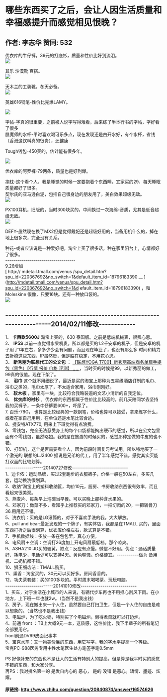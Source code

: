 # 哪些东西买了之后，会让人因生活质量和幸福感提升而感觉相见恨晚？
## 作者: 李志华  赞同: 532
优衣库的牛仔裤，39元的打底衫，质量和性价比好到流泪。  
![](http://pic2.zhimg.com/d7e60cb89a8711707517c52a03f09c71_b.jpg)

  
  
其乐 沙漠靴 百搭。  
![](http://pic1.zhimg.com/95212c5be0296ea5c1bd434940e99b2f_b.jpg)

  
天木兰的工装靴，冬天必备。  
![](http://pic3.zhimg.com/d948a77b7219941b8bd20942f3cbf0e4_b.jpg)

  
  
英雄616钢笔-性价比完爆LAMY。  
  
![](http://pic2.zhimg.com/d7302484c603b537f865262a06fd8a55_b.jpg)

  
  
字帖-字真的很重要，之前被人说字写得难看，后来练了半本行书的字帖，字好看了很多  
膳魔师的水杯-平时喜欢喝可乐多点，现在发现还是白开水好，有个水杯，省钱（香港这饮料真的很贵），还健康.  
  
Tough钱包-450买的，估计能有很多年。  
  
![](http://pic2.zhimg.com/9197e7073c357c7385da474f62e8dc10_b.jpg)

  
优衣库的阿罗裤-79两条，质量也是好到爆。  
  
抱枕-这个看个人，我是睡觉的时候一定要抱着个东西睡，宜家买的29，每天睡眠质量都好了很多。  
契尔氏的亚马逊白泥，包括自己很身边的朋友用了，美白效果超级无敌。  
![](http://pic2.zhimg.com/2759d23f0558c218ea73b80890db884c_b.jpg)

  
  
PX100耳机，旧版的，当时300块买的，中间换过一次海绵-音质，尤其是低音超级无敌。  
![](http://pic2.zhimg.com/258dc1eef786c11fdb19b3e24b9f48ba_b.jpg)

  
DEFY-虽然现在换了MX2但是觉得戴妃还是超级好用的，当备用机什么的，掉在地上很多次，完全没有关系。  
  
种花-或者应该说是一种爱好吧，淘宝上买了很多话，种在家里阳台上，心情都好了很多。  
\-----------------------------------  
9.26增加  
[ http://  mdetail.tmall.com/venus
/spu_detail.htm?spu_id=220367692&no_switch=1&default_item_id=18796183390  __ 
](http://mdetail.tmall.com/venus/spu_detail.htm?spu_id=220367692&no_switch=1&d
efault_item_id=18796183390) ，和Moleskine 很像，只要16块。还有一种放口袋的。  
![](http://pic4.zhimg.com/0f8a812619793837a7b8f13b11985bb6_b.jpg)

 \-----------
------------------------------------------------------2014/02/11修改------------
--------------------------------  
1、 **卡西欧5600J** 淘宝上买的，630 泰国版。之前是低端机械表，很费心思。  
2、 **IP5S** 以前一直觉得水果机贵，所以都是买的1.2千安卓的机子，但是安卓的机子用了1年左右，多多少少会有问题，而且现在毕业了，也没有那么多
时间和精力去折腾这些东西，IP虽然贵，但是胜在稳定，不用花心思。  
3、 **新秀丽为联想代工的公文包** ： [ 【联想YOGA T700】新秀丽高端商务单肩手提包（黑色）【行情 报价 价格 评测】 _ _
](http://item.jd.com/854276.html) ，当时买的时候是99，以新秀丽的做工，99真的很值。现在下架了。  
4、 **浴巾** 这个就不用细说了，最近是买的淘宝上那种为五星级酒店订制的毛巾、浴巾之类的，毛巾太厚了，不太适合家用，浴巾刚刚好。  
5、 **软木板** ，家里有一块，比较符合我略装逼的文艺小清新的自我定位。  
6、 **优衣库的衬衫** ，优衣库的东西都属于性价比比较高的，前几天陪同学去坚持我的买裤子，一条牛仔裤要600+，吓尿了。  
7\. 百乐-78G， 也算是比较经典的一款钢笔，价格也算可以接受，拿来练字什么，或者在家自己用用，在单位还是水笔比较合适。  
8、捷安特ATX770, 用来上下班觉得有点浪费。  
9、零钱包，完全无法忍受身上的每个口袋都能掏出硬币的感觉，所以在公文包里面有个零钱包，虽然略娘。我的是在旅游的时候买的，感觉那种定做的牛皮的也不错。  
10、打印机，这个是否需要看个人，因为前段时间复习考试用，所以特地买了一个激光的 联想的LJ2400
据说是兄弟的代工，用了半年感觉不错。感觉其实买能打双面的比较划算。  
\-------------------20140727修改----------------------------  
1、迪卡侬：运动品牌，买过2套跑步的衣服裤子，价格一般在50左右，多买几套，运动换洗很划算。  
2、收纳“淘宝上的塑料收纳筐，均价10元，厨房、书房收纳东西很有效率，而且看起来很美观。  
3、燕麦片、每条早上泡碗当早餐。可以买晚上那种含水果的。  
4、邓家刀：做菜不多，看知乎上推荐买的邓家刀，一把切肉的20，一把斩骨刀36.用用还不错。  
5、洗衣机：买的是LG滚筒的，对于不喜欢手洗的我，大大解放。  
6、pull and bear:最近发现的一个牌子，有实体店，我都是在TMALL 买的，里面东西打折之后很划算，优衣库价格左右，款式算是不错。  
7、手机数据线：多放一条在包包里，真心方便。  
8、电风扇＋空调：空调打26度加上开电风扇最低档。那个凉爽。  
9、ASHA210:JD买的骚黄。缺点：反应有点慢，微信不好用。优点：通话质量好、耗电少，电话少可以支持4天。黄色够骚。价格便宜。-----------做为
备用机、二奶机都不错。  
10、狮王细齿洁：TMALL购买。  
11、熏香：淘宝买的，30元可以买好多。房间香香的。  
12、功夫茶套装：买的100多块的。平时周末喝喝茶、玩玩电脑。  
\------------------------20141010修改----------------------------  
1、买车，对于生活在小城市的人来说，有辆代步车再也不用担心刮风下雨。在小地方，上下班一年也就2w。（当然不是我出钱）  
2、房子，现在搬出来一个人住，虽然要自己打扫卫生，但是一个人住的自由是难以想象的。（当然也不是我出钱）  
3、电磁炉，为了吃火锅，特别买了个电磁炉。懒得煮菜就可以打边炉。  
4、前通 front ：TB上大概9元一本，这质感，这性价比，我下半辈子的所有笔记全部要用它。  
front前通DV69皮面记事本  
5、宝克水笔：又一物美价廉的东西，用它写字，我的字水平提高一个等级。  
宝克PC-988医务专用中性水笔医生处方笔签字笔0.5mm  
  
PS 好像补充的东西也不是让人的生活有特别大的提高，但是算是我平时买的感觉不错的东西，和大家分享。  
再PS：我对排名第一的 是发自内心的 恶心， 是的 没错 是恶心。矫情、墨迹、炫耀。

#### 原链接: http://www.zhihu.com/question/20840874/answer/16574626
